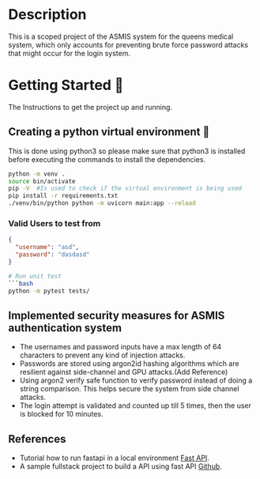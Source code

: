 # Description 
This is a scoped project of the ASMIS system for the queens medical system, which only accounts for preventing brute force 
password attacks that might occur for the login system. 

# Getting Started 🚀
The Instructions to get the project up and running.

## Creating a python virtual environment 🔧
This is done using python3  so please make sure that python3 is installed before executing the commands to install the 
dependencies.

```bash
python -m venv .
source bin/activate
pip -V  #Is used to check if the virtual environment is being used 
pip install -r requirements.txt
./venv/bin/python python -m uvicorn main:app --reload 
```

### Valid Users to test from
```json
{
  "username": "asd",
  "password": "dasdasd"
}
```

```bash
# Run unit test
```bash
python -m pytest tests/
```

## Implemented security measures for ASMIS authentication system
* The usernames and password inputs have a max length of 64 characters to prevent any kind of injection attacks.
* Passwords are stored using argon2id hashing algorithms which are resilient against side-channel and GPU attacks.(Add Reference)
* Using argon2 verify safe function to verify password instead of doing a string comparison. This helps secure the system from side channel attacks.
* The login attempt is validated and counted up till 5 times, then the user is blocked for 10 minutes. 

## References
* Tutorial how to run fastapi in a local environment <a href=https://fastapi.tiangolo.com/tutorial/first-steps/ class="external-link" target="_blank">
Fast API</a>.
* A sample fullstack project to build a API using fast API <a href=https://github.com/scionoftech/FastAPI-Full-Stack-Samples class="external-link" target="_blank">
Github</a>.